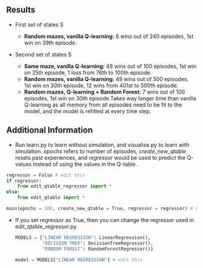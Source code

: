 ## **Res**ults

* First set of states S
  * **Random mazes, vanilla Q-learning:** 6 wins out of 240 episodes, 1st win on 39th episode.

* Second set of states S
  * **Same maze, vanilla Q-learning:** 48 wins out of 100 episodes, 1st win on 25th episode, 1 loss from 76th to 100th episode.
  * **Random mazes, vanilla Q-learning:** 49 wins out of 500 episodes, 1st win on 30th episode, 12 wins from 401st to 500th episode.
  * **Random mazes, Q-learning + Random Forest:** 7 wins out of 100 episodes, 1st win on 30th episode.Takes way longer time than vanilla Q-learning as all memory from all episodes need to be fit to the model, and the model is refitted at every time step.

## **Additional Information**

[Important Information]: https://drive.google.com/file/d/1xKVEjbnlA0dPOcXOg9w-yIffEzXRQWkm/view?usp=sharing

* Run learn.py to learn without simulation, and visualise.py to learn with simulation. *epochs* refers to number of episodes, *create_new_qtable* resets past experiences, and *regressor* would be used to predict the Q-values instead of using the values in the Q-table.

```python
regressor = False # edit this
if regressor:
    from edit_qtable_regressor import *
else:
    from edit_qtable import *

main(epochs = 100, create_new_qtable = True, regressor = regressor) # edit this
```

* If you set regressor as True, then you can change the regressor used in edit_qtable_regressor.py.

  ```python
  MODELS = {"LINEAR REGRESSION": LinearRegression(),
            "DECISION TREE": DecisionTreeRegressor(),
            "RANDOM FOREST": RandomForestRegressor()}
  ```

  ```python
  model = MODELS["LINEAR REGRESSION"] # edit this
  ```

  